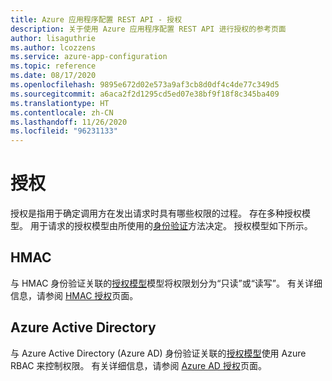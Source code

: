 ```yaml
---
title: Azure 应用程序配置 REST API - 授权
description: 关于使用 Azure 应用程序配置 REST API 进行授权的参考页面
author: lisaguthrie
ms.author: lcozzens
ms.service: azure-app-configuration
ms.topic: reference
ms.date: 08/17/2020
ms.openlocfilehash: 9895e672d02e573a9af3cb8d0df4c4de77c349d5
ms.sourcegitcommit: a6aca2f2d1295cd5ed07e38bf9f18f8c345ba409
ms.translationtype: HT
ms.contentlocale: zh-CN
ms.lasthandoff: 11/26/2020
ms.locfileid: "96231133"
---
```

# <a name="authorization"></a>授权

授权是指用于确定调用方在发出请求时具有哪些权限的过程。 存在多种授权模型。 用于请求的授权模型由所使用的[身份验证](./rest-api-authentication-index.md)方法决定。 授权模型如下所示。

## <a name="hmac"></a>HMAC

与 HMAC 身份验证关联的[授权模型](./rest-api-authorization-hmac.md)模型将权限划分为“只读”或“读写”。 有关详细信息，请参阅 [HMAC 授权](./rest-api-authorization-hmac.md)页面。

## <a name="azure-active-directory"></a>Azure Active Directory

与 Azure Active Directory (Azure AD) 身份验证关联的[授权模型](./rest-api-authorization-azure-ad.md)使用 Azure RBAC 来控制权限。 有关详细信息，请参阅 [Azure AD 授权](./rest-api-authorization-azure-ad.md)页面。
